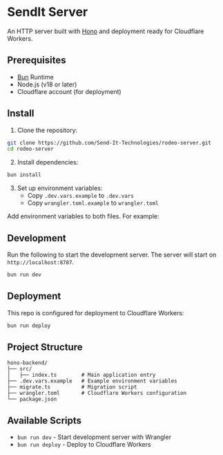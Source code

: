 # SendIt Server

An HTTP server built with [Hono](https://hono.dev/) and deployment ready for Cloudflare Workers.

## Prerequisites

- [Bun](https://bun.sh) Runtime
- Node.js (v18 or later)
- Cloudflare account (for deployment)

## Install

1. Clone the repository:

```bash
git clone https://github.com/Send-It-Technologies/rodeo-server.git
cd rodeo-server
```

2. Install dependencies:

```bash
bun install
```

3. Set up environment variables:
   - Copy `.dev.vars.example` to `.dev.vars`
   - Copy `wrangler.toml.example` to `wrangler.toml`

Add environment variables to both files. For example:

## Development

Run the following to start the development server. The server will start on `http://localhost:8787`.

```bash
bun run dev
```

## Deployment

This repo is configured for deployment to Cloudflare Workers:

```bash
bun run deploy
```

## Project Structure

```
hono-backend/
├── src/
│   ├── index.ts        # Main application entry
├── .dev.vars.example   # Example environment variables
├── migrate.ts          # Migration script
├── wrangler.toml       # Cloudflare Workers configuration
└── package.json
```

## Available Scripts

- `bun run dev` - Start development server with Wrangler
- `bun run deploy` - Deploy to Cloudflare Workers
